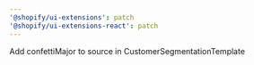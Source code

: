 ```yaml
---
'@shopify/ui-extensions': patch
'@shopify/ui-extensions-react': patch
---
```


Add confettiMajor to source in CustomerSegmentationTemplate
